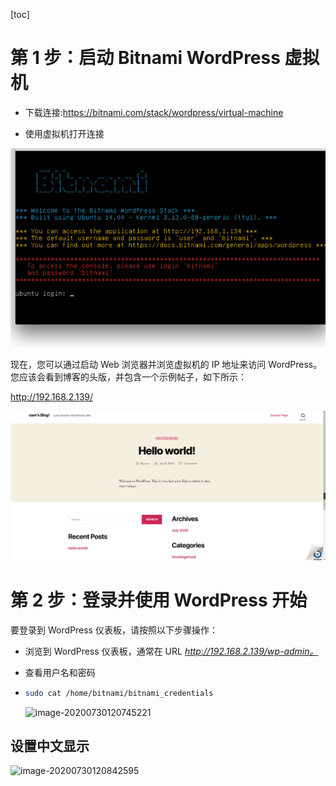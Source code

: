 [toc]

# 第 1 步：启动 Bitnami WordPress 虚拟机

- 下载连接:https://bitnami.com/stack/wordpress/virtual-machine

- 使用虚拟机打开连接

![image-20200730114146505](images/1-1%20%E5%AE%89%E8%A3%85bitnami%E8%99%9A%E6%8B%9F%E6%9C%BA/image-20200730114146505.png)

现在，您可以通过启动 Web 浏览器并浏览虚拟机的 IP 地址来访问 WordPress。您应该会看到博客的头版，并包含一个示例帖子，如下所示：

http://192.168.2.139/

![image-20200730114615539](images/1-1%20%E5%AE%89%E8%A3%85bitnami%E8%99%9A%E6%8B%9F%E6%9C%BA/image-20200730114615539.png)

# 第 2 步：登录并使用 WordPress 开始

要登录到 WordPress 仪表板，请按照以下步骤操作：

- 浏览到 WordPress 仪表板，通常在 URL *http://192.168.2.139/wp-admin。*

- 查看用户名和密码

- ```bash
  sudo cat /home/bitnami/bitnami_credentials
  ```

  ![image-20200730120745221](images/1-1%20%E5%AE%89%E8%A3%85bitnami%E8%99%9A%E6%8B%9F%E6%9C%BA/image-20200730120745221.png)

## 设置中文显示

![image-20200730120842595](images/1-1%20%E5%AE%89%E8%A3%85bitnami%E8%99%9A%E6%8B%9F%E6%9C%BA/image-20200730120842595.png)